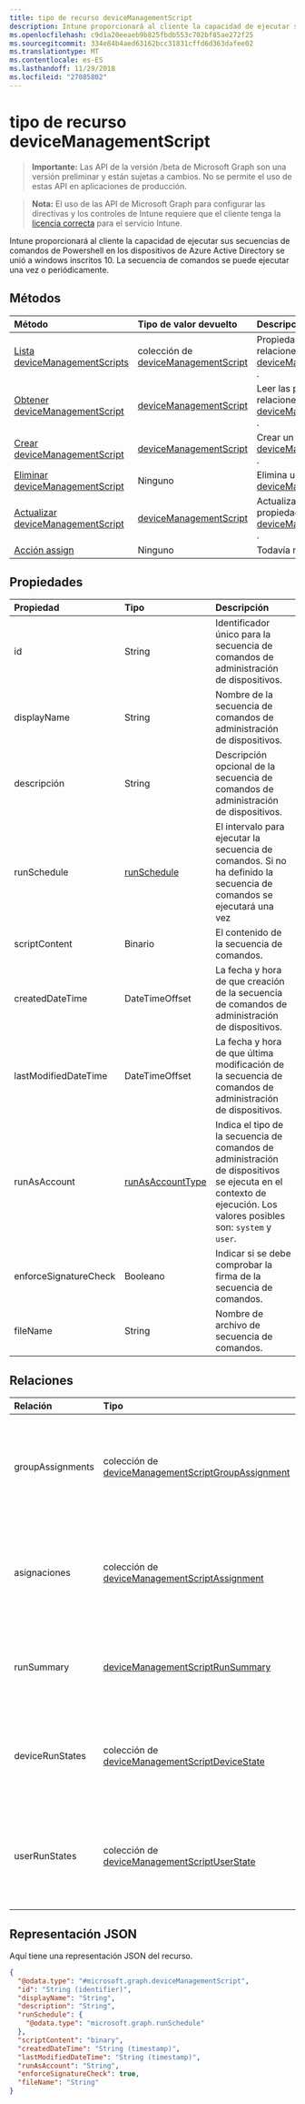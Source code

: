 ```yaml
---
title: tipo de recurso deviceManagementScript
description: Intune proporcionará al cliente la capacidad de ejecutar sus secuencias de comandos de Powershell en los dispositivos de Azure Active Directory se unió a windows inscritos 10. La secuencia de comandos se puede ejecutar una vez o periódicamente.
ms.openlocfilehash: c9d1a20eeaeb9b825fbdb553c702bf85ae272f25
ms.sourcegitcommit: 334e84b4aed63162bcc31831cffd6d363dafee02
ms.translationtype: MT
ms.contentlocale: es-ES
ms.lasthandoff: 11/29/2018
ms.locfileid: "27085802"
---
```

# <a name="devicemanagementscript-resource-type"></a>tipo de recurso deviceManagementScript

> **Importante:** Las API de la versión /beta de Microsoft Graph son una versión preliminar y están sujetas a cambios. No se permite el uso de estas API en aplicaciones de producción.

> **Nota:** El uso de las API de Microsoft Graph para configurar las directivas y los controles de Intune requiere que el cliente tenga la [licencia correcta](https://go.microsoft.com/fwlink/?linkid=839381) para el servicio Intune.

Intune proporcionará al cliente la capacidad de ejecutar sus secuencias de comandos de Powershell en los dispositivos de Azure Active Directory se unió a windows inscritos 10. La secuencia de comandos se puede ejecutar una vez o periódicamente.
## <a name="methods"></a>Métodos
|Método|Tipo de valor devuelto|Descripción|
|:---|:---|:---|
|[Lista deviceManagementScripts](../api/intune-devices-devicemanagementscript-list.md)|colección de [deviceManagementScript](../resources/intune-devices-devicemanagementscript.md)|Propiedades de la lista y relaciones de los objetos [deviceManagementScript](../resources/intune-devices-devicemanagementscript.md) .|
|[Obtener deviceManagementScript](../api/intune-devices-devicemanagementscript-get.md)|[deviceManagementScript](../resources/intune-devices-devicemanagementscript.md)|Leer las propiedades y las relaciones del objeto [deviceManagementScript](../resources/intune-devices-devicemanagementscript.md) .|
|[Crear deviceManagementScript](../api/intune-devices-devicemanagementscript-create.md)|[deviceManagementScript](../resources/intune-devices-devicemanagementscript.md)|Crear un nuevo objeto [deviceManagementScript](../resources/intune-devices-devicemanagementscript.md) .|
|[Eliminar deviceManagementScript](../api/intune-devices-devicemanagementscript-delete.md)|Ninguno|Elimina un [deviceManagementScript](../resources/intune-devices-devicemanagementscript.md).|
|[Actualizar deviceManagementScript](../api/intune-devices-devicemanagementscript-update.md)|[deviceManagementScript](../resources/intune-devices-devicemanagementscript.md)|Actualizar las propiedades de un objeto [deviceManagementScript](../resources/intune-devices-devicemanagementscript.md) .|
|[Acción assign](../api/intune-devices-devicemanagementscript-assign.md)|Ninguno|Todavía no documentado|

## <a name="properties"></a>Propiedades
|Propiedad|Tipo|Descripción|
|:---|:---|:---|
|id|String|Identificador único para la secuencia de comandos de administración de dispositivos.|
|displayName|String|Nombre de la secuencia de comandos de administración de dispositivos.|
|descripción|String|Descripción opcional de la secuencia de comandos de administración de dispositivos.|
|runSchedule|[runSchedule](../resources/intune-devices-runschedule.md)|El intervalo para ejecutar la secuencia de comandos. Si no ha definido la secuencia de comandos se ejecutará una vez|
|scriptContent|Binario|El contenido de la secuencia de comandos.|
|createdDateTime|DateTimeOffset|La fecha y hora de que creación de la secuencia de comandos de administración de dispositivos.|
|lastModifiedDateTime|DateTimeOffset|La fecha y hora de que última modificación de la secuencia de comandos de administración de dispositivos.|
|runAsAccount|[runAsAccountType](../resources/intune-shared-runasaccounttype.md)|Indica el tipo de la secuencia de comandos de administración de dispositivos se ejecuta en el contexto de ejecución. Los valores posibles son: `system` y `user`.|
|enforceSignatureCheck|Booleano|Indicar si se debe comprobar la firma de la secuencia de comandos.|
|fileName|String|Nombre de archivo de secuencia de comandos.|

## <a name="relationships"></a>Relaciones
|Relación|Tipo|Descripción|
|:---|:---|:---|
|groupAssignments|colección de [deviceManagementScriptGroupAssignment](../resources/intune-devices-devicemanagementscriptgroupassignment.md)|La lista de las asignaciones de grupo para la secuencia de comandos de administración de dispositivos.|
|asignaciones|colección de [deviceManagementScriptAssignment](../resources/intune-devices-devicemanagementscriptassignment.md)|La lista de las asignaciones de grupo para la secuencia de comandos de administración de dispositivos.|
|runSummary|[deviceManagementScriptRunSummary](../resources/intune-devices-devicemanagementscriptrunsummary.md)|Resumen de secuencia de comandos de administración de dispositivos de ejecución.|
|deviceRunStates|colección de [deviceManagementScriptDeviceState](../resources/intune-devices-devicemanagementscriptdevicestate.md)|Lista de los Estados de ejecución para esta secuencia de comandos en todos los dispositivos.|
|userRunStates|colección de [deviceManagementScriptUserState](../resources/intune-devices-devicemanagementscriptuserstate.md)|Lista de los Estados de ejecución para esta secuencia de comandos a través de todos los usuarios.|

## <a name="json-representation"></a>Representación JSON
Aquí tiene una representación JSON del recurso.
<!-- {
  "blockType": "resource",
  "keyProperty": "id",
  "@odata.type": "microsoft.graph.deviceManagementScript"
}
-->
``` json
{
  "@odata.type": "#microsoft.graph.deviceManagementScript",
  "id": "String (identifier)",
  "displayName": "String",
  "description": "String",
  "runSchedule": {
    "@odata.type": "microsoft.graph.runSchedule"
  },
  "scriptContent": "binary",
  "createdDateTime": "String (timestamp)",
  "lastModifiedDateTime": "String (timestamp)",
  "runAsAccount": "String",
  "enforceSignatureCheck": true,
  "fileName": "String"
}
```





